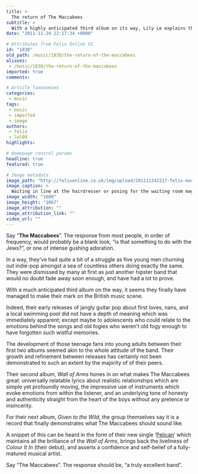 ```yaml
---
title: >
  The return of The Maccabees
subtitle: >
  With a highly anticipated third album on its way, Lily Le explains the history of this five man band
date: "2011-11-24 22:17:34 +0000"

# Attributes from Felix Online V1
id: "1830"
old_path: /music/1830/the-return-of-the-maccabees
aliases:
 - /music/1830/the-return-of-the-maccabees
imported: true
comments:

# Article Taxonomies
categories:
 - music
tags:
 - music
 - imported
 - image
authors:
 - felix
 - lwl09
highlights:

# Homepage control params
headline: true
featured: true

# Image metadata
image_path: "http://felixonline.co.uk/img/upload/201111242217-felix-maccabees.jpg"
image_caption: >
  Waiting in line at the hairdresser or posing for the waiting room magazines?
image_width: "1600"
image_height: "1067"
image_attribution: ""
image_attribution_link: ""
video_url: ""
---
```


Say “__The Maccabees__”. The response from most people, in order of frequency, would probably be a blank look, “is that something to do with the Jews?”, or one of intense gushing adoration.

In a way, they’ve had quite a bit of a struggle as five young men churning out indie-pop amongst a sea of countless others doing exactly the same. They were dismissed by many at first as just another hipster band that would no doubt fade away soon enough, and have had a lot to prove.

With a much anticipated third album on the way, it seems they finally have managed to make their mark on the British music scene.

Indeed, their early releases of jangly guitar pop about first loves, nans, and a local swimming pool did not have a depth of meaning which was immediately apparent; except maybe to adolescents who could relate to the emotions behind the songs and old fogies who weren’t old fogy enough to have forgotten such wistful memories.

The development of those teenage fans into young adults between their first two albums seemed akin to the whole attitude of the band. Their growth and refinement between releases has certainly not been demonstrated to such an extent by the majority of of their peers.

Their second album, _Wall of Arms_ hones in on what makes The Maccabees great: universally relatable lyrics about realistic relationships which are simple yet profoundly moving, the impressive use of instruments which evoke emotions from within the listener, and an underlying tone of honesty and authenticity straight from the heart of the boys without any pretence or insincerity.

For their next album, _Given to the Wild_, the group themselves say it is a record that finally demonstrates what The Maccabees should sound like.

A snippet of this can be heard in the form of their new single ‘[Pelican](http://www.youtube.com/watch?v=bdNC9FVWdBk)’ which maintains all the brilliance of the _Wall of Arms_, brings back the liveliness of _Colour It In_ (their debut), and asserts a confidence and self-belief of a fully-matured musical artist.

Say “The Maccabees”. The response should be, “a truly excellent band”.
